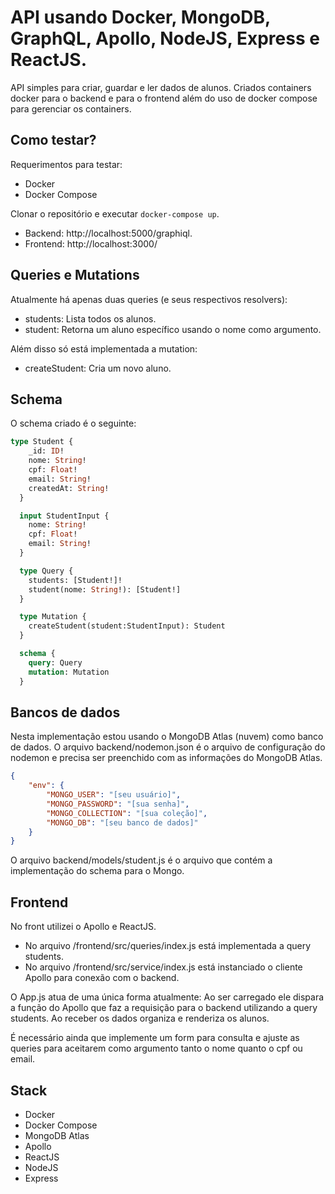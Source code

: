 # API usando Docker, MongoDB, GraphQL, Apollo, NodeJS, Express e ReactJS.
API simples para criar, guardar e ler dados de alunos.
Criados containers docker para o backend e para o frontend além do uso de docker compose para gerenciar os containers.

## Como testar?

Requerimentos para testar:
- Docker
- Docker Compose

Clonar o repositório e executar `docker-compose up`.

* Backend: http://localhost:5000/graphiql.
* Frontend: http://localhost:3000/

## Queries e Mutations
Atualmente há apenas duas queries (e seus respectivos resolvers): 
* students: Lista todos os alunos.
* student: Retorna um aluno específico usando o nome como argumento.

Além disso só está implementada a mutation:
* createStudent: Cria um novo aluno.

## Schema
O schema criado é o seguinte:
```graphql
type Student {
    _id: ID!
    nome: String!
    cpf: Float!
    email: String!
    createdAt: String!
  }

  input StudentInput {
    nome: String!
    cpf: Float!
    email: String!
  }

  type Query {
    students: [Student!]!
    student(nome: String!): [Student!]
  }

  type Mutation {
    createStudent(student:StudentInput): Student
  }

  schema {
    query: Query
    mutation: Mutation
  }
```

## Bancos de dados
Nesta implementação estou usando o MongoDB Atlas (nuvem) como banco de dados.
O arquivo backend/nodemon.json é o arquivo de configuração do nodemon e precisa ser preenchido com as informações do MongoDB Atlas.
```JSON
{
    "env": {
        "MONGO_USER": "[seu usuário]",
        "MONGO_PASSWORD": "[sua senha]",
        "MONGO_COLLECTION": "[sua coleção]",
        "MONGO_DB": "[seu banco de dados]"
    }
}
```
O arquivo backend/models/student.js é o arquivo que contém a implementação do schema para o Mongo.

## Frontend
No front utilizei o Apollo e ReactJS.
* No arquivo /frontend/src/queries/index.js está implementada a query students.
* No arquivo /frontend/src/service/index.js está instanciado o cliente Apollo para conexão com o backend.

O App.js atua de uma única forma atualmente: Ao ser carregado ele dispara a função do Apollo que faz a requisição para o backend utilizando a query students. Ao receber os dados organiza e renderiza os alunos.

É necessário ainda que implemente um form para consulta e ajuste as queries para aceitarem como argumento tanto o nome quanto o cpf ou email. 


## Stack
* Docker
* Docker Compose
* MongoDB Atlas
* Apollo
* ReactJS
* NodeJS
* Express


